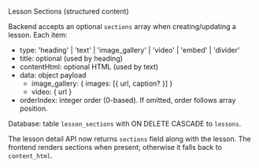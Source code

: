 Lesson Sections (structured content)

Backend accepts an optional `sections` array when creating/updating a lesson. Each item:

- type: 'heading' | 'text' | 'image_gallery' | 'video' | 'embed' | 'divider'
- title: optional (used by heading)
- contentHtml: optional HTML (used by text)
- data: object payload
  - image_gallery: { images: [{ url, caption? }] }
  - video: { url }
- orderIndex: integer order (0-based). If omitted, order follows array position.

Database: table `lesson_sections` with ON DELETE CASCADE to `lessons`.

The lesson detail API now returns `sections` field along with the lesson. The frontend renders sections when present; otherwise it falls back to `content_html`.
